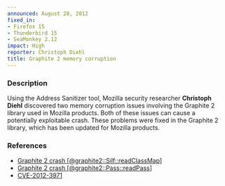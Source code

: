 ```yaml
---
announced: August 28, 2012
fixed_in:
- Firefox 15
- Thunderbird 15
- SeaMonkey 2.12
impact: High
reporter: Christoph Diehl
title: Graphite 2 memory corruption
---
```


<h3>Description</h3>

<p>Using the Address Sanitizer tool, Mozilla security researcher
<strong>Christoph Diehl</strong> discovered two memory corruption issues
involving the Graphite 2 library used in Mozilla products. Both of these issues
can cause a potentially exploitable crash. These problems were fixed in the
Graphite 2 library, which has been updated for Mozilla products.
</p>


<h3>References</h3>

<ul>
  <li><a href="https://bugzilla.mozilla.org/show_bug.cgi?id=753230">
      Graphite 2 crash [@graphite2::Silf::readClassMap]</a></li>
  <li><a href="https://bugzilla.mozilla.org/show_bug.cgi?id=753623">
       Graphite 2 crash [@graphite2::Pass::readPass] </a></li>
  <li><a href="http://cve.mitre.org/cgi-bin/cvename.cgi?name=CVE-2012-3971" class="ex-ref">CVE-2012-3971</a></li>
</ul>



